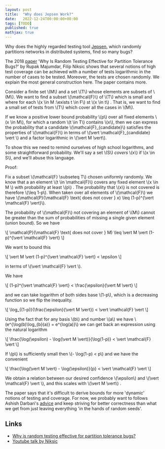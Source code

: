 ```yaml
---
layout: post
title:  "Why does Jepsen Work?"
date:   2022-12-24T00:00:00+00:00
tags: [TODO]
published: true
mathjax: true
---
```


Why does the highly regarded testing tool [Jepsen](https://jepsen.io/), which randomly partitions networks in distributed systems, find so many bugs?

The 2018 [paper](https://www.semanticscholar.org/paper/Why-is-random-testing-effective-for-partition-bugs-Majumdar-Niksic/8fc5840c76d3478c36b85b9153d407abf810135F9) 'Why Is Random Testing Effective for Partition Tolerance Bugs?' by Rupak Majumdar, Filip Niksic shows that several notions of high test coverage can be achieved with a number of tests logarithmic in the number of cases to be tested. Moreover, the tests are chosen randomly. We explain the most general construction here. The paper contains more.

Consider a finite set \\(M\\) and a set \\(T\\) whose elements are subsets of \\(M\\). We want to find a subset \\(\mathcal{F}\\) of \\(T\\) which is small and where for each \\(x \in M :\exists t \in F\\) st \\(x \in t\\) . That is, we want to find a small set of tests from \\(T\\) which cover all the cases in \\(M\\).

If we know a positive lower bound probability \\(p\\) over all fixed elements \\(x \in M\\), for which a random \\(t \in T\\) contains \\(x\\), then we can express the probability that a candidate \\(\mathcal{F}\_{candidate}\\) satisfies the properties of \\(\mathcal{F}\\) in terms of \\(\vert \mathcal{F}_{candidate} \vert \\) and a factor logarithmic in \\(\vert M \vert\\).

To show this we need to remind ourselves of high school logarithms, and some straightforward probability. We'll say a set \\(S\\) _covers_ \\(x\\) if \\(x \in S\\), and we'll abuse this language.

Proof:

Fix a subset \\(\mathcal{F} \subseteq T\\) chosen uniformly randomly. We know that a an element \\(t \in \mathcal{F}\\) covers any fixed element \\(x \in M \\) with probability at least \\(p\\) . The probability that \\(x\\) is not covered is therefore \\(\leq 1-p\\). When taken over all elements of \\(\mathcal{F}\\) we have \\(\mathcal{P}(\mathcal{F} \text{ does not cover } x) \leq (1-p)^{\vert \mathcal{F} \vert}\\).

The probability of \\(\mathcal{F}\\) not covering an element of \\(M\\) cannot be greater than the sum of probabilities of missing a single given element (union bound). So we have

\\[
    \mathcal{P}(\mathcal{F} \text{ does not cover } M) \leq \vert M \vert (1-p)^{\vert \mathcal{F} \vert}
\\]

We want to bound this

\\[
     \vert M \vert (1-p)^{\vert \mathcal{F} \vert} < \epsilon
\\]

in terms of \\(\vert \mathcal{F} \vert \\).

We have

\\[
      (1-p)^{\vert \mathcal{F} \vert} < \frac{\epsilon}{\vert M \vert}
\\]

and we can take logarithm of both sides base \\(1-p\\), which is a decreasing function so we flip the inequality.

\\[
      \log_{(1-p)}(\frac{\epsilon}{\vert M \vert}) < \vert \mathcal{F} \vert
\\]

Using the fact that for any basis \\(b\\) and number \\(a\\) we have \\(e^{\log(b)\log_{b}(a)} = e^{log(a)}\\) we can get back an expression using the natural logarithm

\\[
      \frac{\log(\epsilon) - \log(\vert M \vert)}{\log(1-p)} < \vert \mathcal{F} \vert
\\]

If \\(p\\) is sufficiently small then \\(- \log(1-p) < p\\) and we have the convenient

\\[
      \frac{\log(\vert M \vert) - \log(\epsilon)}{p} < \vert \mathcal{F} \vert
\\]

We obtain a relation between our desired confidence \\(\epsilon\\) and \\(\vert \mathcal{F} \vert \\), and this scales with \\(\vert M \vert\\) .

The paper says that it's difficult to derive bounds for more 'dynamic' notions of testing and coverage. For now, we probably want to follows Ashish Darbari's [advice](https://youtu.be/PqVg0xR_UdI?t=952) and keep striving for better correctness than what we get from just leaving everything 'in the hands of random seeds'.

## Links

- [Why is random testing effective for partition tolerance bugs?](https://www.semanticscholar.org/paper/Why-is-random-testing-effective-for-partition-bugs-Majumdar-Niksic/8fc5840c76d3478c36b85b9153d407abf810135F9)
- [Youtube talk by Niksic](https://www.youtube.com/watch?v=g5cehS7ZSJ8)
